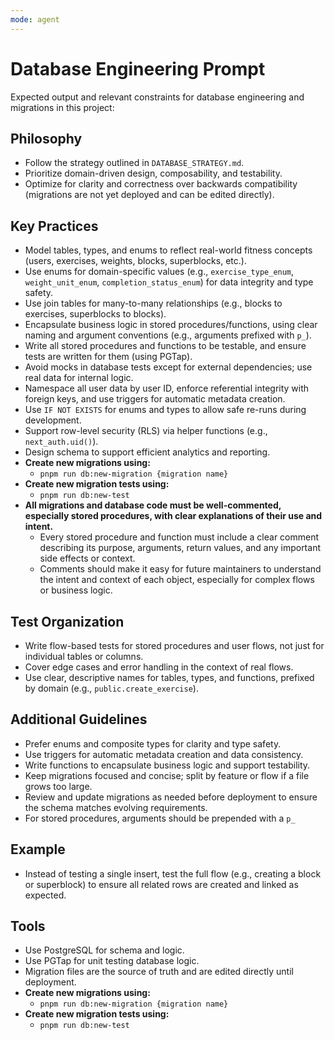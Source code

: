 ```yaml
---
mode: agent
---
```


# Database Engineering Prompt

Expected output and relevant constraints for database engineering and migrations
in this project:

## Philosophy

- Follow the strategy outlined in `DATABASE_STRATEGY.md`.
- Prioritize domain-driven design, composability, and testability.
- Optimize for clarity and correctness over backwards compatibility (migrations
  are not yet deployed and can be edited directly).

## Key Practices

- Model tables, types, and enums to reflect real-world fitness concepts (users,
  exercises, weights, blocks, superblocks, etc.).
- Use enums for domain-specific values (e.g., `exercise_type_enum`,
  `weight_unit_enum`, `completion_status_enum`) for data integrity and type
  safety.
- Use join tables for many-to-many relationships (e.g., blocks to exercises,
  superblocks to blocks).
- Encapsulate business logic in stored procedures/functions, using clear naming
  and argument conventions (e.g., arguments prefixed with `p_`).
- Write all stored procedures and functions to be testable, and ensure tests are
  written for them (using PGTap).
- Avoid mocks in database tests except for external dependencies; use real data
  for internal logic.
- Namespace all user data by user ID, enforce referential integrity with foreign
  keys, and use triggers for automatic metadata creation.
- Use `IF NOT EXISTS` for enums and types to allow safe re-runs during
  development.
- Support row-level security (RLS) via helper functions (e.g.,
  `next_auth.uid()`).
- Design schema to support efficient analytics and reporting.
- **Create new migrations using:**
  - `pnpm run db:new-migration {migration name}`
- **Create new migration tests using:**
  - `pnpm run db:new-test`
- **All migrations and database code must be well-commented, especially stored
  procedures, with clear explanations of their use and intent.**
  - Every stored procedure and function must include a clear comment describing
    its purpose, arguments, return values, and any important side effects or
    context.
  - Comments should make it easy for future maintainers to understand the intent
    and context of each object, especially for complex flows or business logic.

## Test Organization

- Write flow-based tests for stored procedures and user flows, not just for
  individual tables or columns.
- Cover edge cases and error handling in the context of real flows.
- Use clear, descriptive names for tables, types, and functions, prefixed by
  domain (e.g., `public.create_exercise`).

## Additional Guidelines

- Prefer enums and composite types for clarity and type safety.
- Use triggers for automatic metadata creation and data consistency.
- Write functions to encapsulate business logic and support testability.
- Keep migrations focused and concise; split by feature or flow if a file grows
  too large.
- Review and update migrations as needed before deployment to ensure the schema
  matches evolving requirements.
- For stored procedures, arguments should be prepended with a `p_`

## Example

- Instead of testing a single insert, test the full flow (e.g., creating a block
  or superblock) to ensure all related rows are created and linked as expected.

## Tools

- Use PostgreSQL for schema and logic.
- Use PGTap for unit testing database logic.
- Migration files are the source of truth and are edited directly until
  deployment.
- **Create new migrations using:**
  - `pnpm run db:new-migration {migration name}`
- **Create new migration tests using:**
  - `pnpm run db:new-test`
